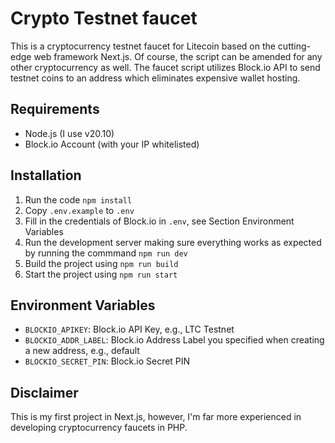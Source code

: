 # Crypto Testnet faucet

This is a cryptocurrency testnet faucet for Litecoin based on the cutting-edge web framework Next.js. Of course, the script can be amended for any other cryptocurrency as well.
The faucet script utilizes Block.io API to send testnet coins to an address which eliminates expensive wallet hosting.

## Requirements

- Node.js (I use v20.10)
- Block.io Account (with your IP whitelisted)

## Installation

1. Run the code `npm install`
2. Copy `.env.example` to `.env`
3. Fill in the credentials of Block.io in `.env`, see Section Environment Variables
4. Run the development server making sure everything works as expected by running the commmand `npm run dev`
5. Build the project using `npm run build`
6. Start the project using `npm run start`

## Environment Variables

- `BLOCKIO_APIKEY`: Block.io API Key, e.g., LTC Testnet
- `BLOCKIO_ADDR_LABEL`: Block.io Address Label you specified when creating a new address, e.g., default
- `BLOCKIO_SECRET_PIN`: Block.io Secret PIN

## Disclaimer

This is my first project in Next.js, however, I'm far more experienced in developing cryptocurrency faucets in PHP.